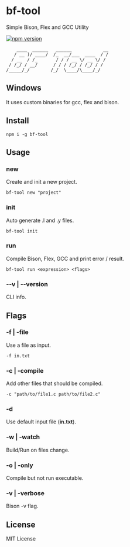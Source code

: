 # bf-tool
Simple Bison, Flex and GCC Utility

[![npm version](https://badge.fury.io/js/bf-tool.svg)](https://badge.fury.io/js/bf-tool)

        ____  ______   ______            __
       / __ )/ ____/  /_  __/___  ____  / /
      / __  / /_       / / / __ \/ __ \/ / 
     / /_/ / __/      / / / /_/ / /_/ / /  
    /_____/_/        /_/  \____/\____/_/  

## Windows
It uses custom binaries for gcc, flex and bison.

## Install
`npm i -g bf-tool`

## Usage

### new 
Create and init a new project.

`bf-tool new "project"`

### init
Auto generate .l and .y files.

`bf-tool init`

### run
Compile Bison, Flex, GCC and print error / result.

`bf-tool run <expression> <flags>`

### --v | --version
CLI info.

## Flags

### -f | -file
Use a file as input.

`-f in.txt `

### -c | -compile
Add other files that should be compiled.

`-c "path/to/file1.c path/to/file2.c"`

### -d
Use default input file (**in.txt**).

### -w | -watch
Build/Run on files change.

### -o | -only
Compile but not run executable.

### -v | -verbose
Bison -v flag.

## License
MIT License